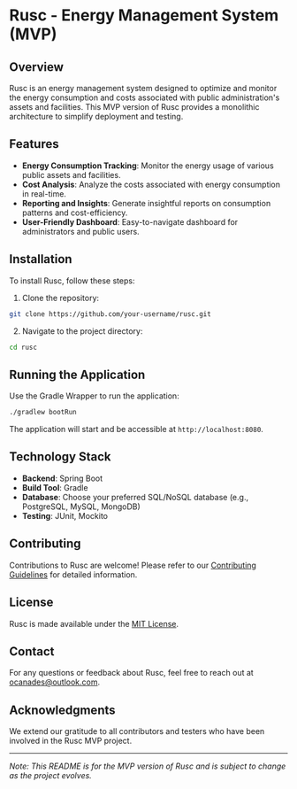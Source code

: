 # Rusc - Energy Management System (MVP)

## Overview
Rusc is an energy management system designed to optimize and monitor the energy consumption and costs associated with public administration's assets and facilities. This MVP version of Rusc provides a monolithic architecture to simplify deployment and testing.

## Features
- **Energy Consumption Tracking**: Monitor the energy usage of various public assets and facilities.
- **Cost Analysis**: Analyze the costs associated with energy consumption in real-time.
- **Reporting and Insights**: Generate insightful reports on consumption patterns and cost-efficiency.
- **User-Friendly Dashboard**: Easy-to-navigate dashboard for administrators and public users.

## Installation
To install Rusc, follow these steps:
1. Clone the repository:
```bash
git clone https://github.com/your-username/rusc.git
```
2. Navigate to the project directory:
```bash
cd rusc
```
## Running the Application
Use the Gradle Wrapper to run the application:
```bash
./gradlew bootRun
```
The application will start and be accessible at `http://localhost:8080`.

## Technology Stack
- **Backend**: Spring Boot
- **Build Tool**: Gradle
- **Database**: Choose your preferred SQL/NoSQL database (e.g., PostgreSQL, MySQL, MongoDB)
- **Testing**: JUnit, Mockito

## Contributing
Contributions to Rusc are welcome! Please refer to our [Contributing Guidelines](CONTRIBUTING.md) for detailed information.

## License
Rusc is made available under the [MIT License](LICENSE).

## Contact
For any questions or feedback about Rusc, feel free to reach out at [ocanades@outlook.com](mailto:ocanades@outlook.com).

## Acknowledgments
We extend our gratitude to all contributors and testers who have been involved in the Rusc MVP project.

---

*Note: This README is for the MVP version of Rusc and is subject to change as the project evolves.*

